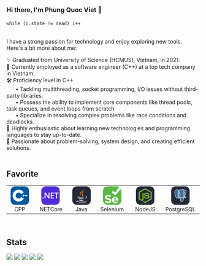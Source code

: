 ### Hi there, I'm Phung Quoc Viet 👋 

``while (i.state != dead) i++
``
<br> <br> 

I have a strong passion for technology and enjoy exploring new tools. Here's a bit more about me:<br>

✨ Graduated from University of Science (HCMUS), Vietnam, in 2021.<br>
💼 Currently employed as a software engineer (C++) at a top tech company in Vietnam.<br>
🛠️ Proficiency level in C++<br>
&nbsp;&nbsp;&nbsp;&nbsp;&nbsp;&nbsp;• Tackling multithreading, socket programming, I/O issues without third-party libraries.<br>
&nbsp;&nbsp;&nbsp;&nbsp;&nbsp;&nbsp;• Possess the ability to implement core components like thread pools, task queues, and event loops from scratch.<br>
&nbsp;&nbsp;&nbsp;&nbsp;&nbsp;&nbsp;• Specialize in resolving complex problems like race conditions and deadlocks.<br>
🌱 Highly enthusiastic about learning new technologies and programming languages to stay up-to-date.<br>
🚀 Passionate about problem-solving, system design, and creating efficient solutions.<br>
<br> 

Favorite 
---

<table>
  <tr>
    <td align="center" width="96">
      <a href="#macropower-tech">
        <img src="./img/CPP.svg" width="48" height="48" alt="CPP" />
      </a>
      <br>CPP
    </td>
    <td align="center" width="96">
      <a href="#macropower-tech">
        <img src="./img/DotNet.svg" width="48" height="48" alt="Dotnet" />
      </a>
      <br>.NETCore
    </td>
    <td align="center" width="96">
      <a href="#macropower-tech">
        <img src="./img/Java-Dark.svg" width="48" height="48" alt="Java" />
      </a>
      <br>Java
    </td>
    <td align="center" width="96">
      <a href="#macropower-tech" >
        <img src="./img/Selenium.svg" width="48" height="48" alt="Selenium" />
      </a>
      <br>Selenium
    </td>
    <td align="center" width="96"> 
      <a href="#macropower-tech" >
        <img src="./img/NodeJS-Dark.svg" width="48" height="48" alt="NodeJS" />
      </a>
      <br>NodeJS
    </td>
    <td align="center"  width="96">
      <a href="#macropower-tech">
        <img src="./img/PostgreSQL-Dark.svg" width="48" height="48" alt="PostgreSQL" />
      </a>
      <br>PostgreSQL
    </td>
  </tr>
</table>

<br> 

Stats
---
![](http://github-profile-summary-cards.vercel.app/api/cards/repos-per-language?username=pqviet07&theme=gotham)
![](http://github-profile-summary-cards.vercel.app/api/cards/most-commit-language?username=pqviet07&theme=gotham)
![](http://github-profile-summary-cards.vercel.app/api/cards/stats?username=pqviet07&theme=gotham)
![](http://github-profile-summary-cards.vercel.app/api/cards/productive-time?username=pqviet07&theme=gotham&utcOffset=8)
![](http://github-profile-summary-cards.vercel.app/api/cards/profile-details?username=pqviet07&theme=gotham)
